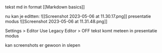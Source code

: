 
tekst md in format
[[Markdown basics]]

nu kan je editten:
![[Screenshot 2023-05-06 at 11.30.17.png]]
presentatie modus
![[Screenshot 2023-05-06 at 11.31.48.png]]

Settings > Editor Use Legacy Editor > OFF
tekst komt meteen in presentatie modus

kan screenshots er gewoon in slepen
